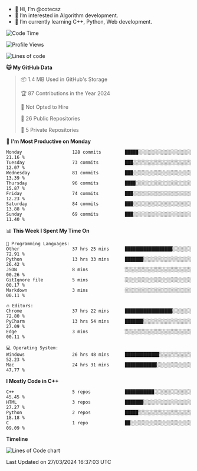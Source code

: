 - 👋 Hi, I’m @cotecsz
- 👀 I’m interested in Algorithm development.
- 🌱 I’m currently learning C++, Python, Web development.

<!---
cotecsz/cotecsz is a ✨ special ✨ repository because its `README.md` (this file) appears on your GitHub profile.
You can click the Preview link to take a look at your changes.
--->

<!--START_SECTION:waka-->
![Code Time](http://img.shields.io/badge/Code%20Time-737%20hrs%2044%20mins-blue)

![Profile Views](http://img.shields.io/badge/Profile%20Views-0-blue)

![Lines of code](https://img.shields.io/badge/From%20Hello%20World%20I%27ve%20Written-1.2%20million%20lines%20of%20code-blue)

**🐱 My GitHub Data** 

> 📦 1.4 MB Used in GitHub's Storage 
 > 
> 🏆 87 Contributions in the Year 2024
 > 
> 🚫 Not Opted to Hire
 > 
> 📜 26 Public Repositories 
 > 
> 🔑 5 Private Repositories 
 > 
📅 **I'm Most Productive on Monday** 

```text
Monday                   128 commits         █████░░░░░░░░░░░░░░░░░░░░   21.16 % 
Tuesday                  73 commits          ███░░░░░░░░░░░░░░░░░░░░░░   12.07 % 
Wednesday                81 commits          ███░░░░░░░░░░░░░░░░░░░░░░   13.39 % 
Thursday                 96 commits          ████░░░░░░░░░░░░░░░░░░░░░   15.87 % 
Friday                   74 commits          ███░░░░░░░░░░░░░░░░░░░░░░   12.23 % 
Saturday                 84 commits          ███░░░░░░░░░░░░░░░░░░░░░░   13.88 % 
Sunday                   69 commits          ███░░░░░░░░░░░░░░░░░░░░░░   11.40 % 
```


📊 **This Week I Spent My Time On** 

```text
💬 Programming Languages: 
Other                    37 hrs 25 mins      ██████████████████░░░░░░░   72.91 % 
Python                   13 hrs 33 mins      ███████░░░░░░░░░░░░░░░░░░   26.42 % 
JSON                     8 mins              ░░░░░░░░░░░░░░░░░░░░░░░░░   00.26 % 
GitIgnore file           5 mins              ░░░░░░░░░░░░░░░░░░░░░░░░░   00.17 % 
Markdown                 3 mins              ░░░░░░░░░░░░░░░░░░░░░░░░░   00.11 % 

🔥 Editors: 
Chrome                   37 hrs 22 mins      ██████████████████░░░░░░░   72.80 % 
PyCharm                  13 hrs 54 mins      ███████░░░░░░░░░░░░░░░░░░   27.09 % 
Edge                     3 mins              ░░░░░░░░░░░░░░░░░░░░░░░░░   00.11 % 

💻 Operating System: 
Windows                  26 hrs 48 mins      █████████████░░░░░░░░░░░░   52.23 % 
Mac                      24 hrs 31 mins      ████████████░░░░░░░░░░░░░   47.77 % 
```

**I Mostly Code in C++** 

```text
C++                      5 repos             ███████████░░░░░░░░░░░░░░   45.45 % 
HTML                     3 repos             ███████░░░░░░░░░░░░░░░░░░   27.27 % 
Python                   2 repos             █████░░░░░░░░░░░░░░░░░░░░   18.18 % 
C                        1 repo              ██░░░░░░░░░░░░░░░░░░░░░░░   09.09 % 
```



**Timeline**

![Lines of Code chart](https://raw.githubusercontent.com/cotecsz/cotecsz/master/assets/bar_graph.png)


 Last Updated on 27/03/2024 16:37:03 UTC
<!--END_SECTION:waka-->
